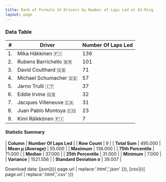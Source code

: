 ```yaml
---
title: Rank of Formula 1® Drivers by Number of Laps Led at A1-Ring
layout: page
---
```


<canvas id="chart" width="400" height="180"></canvas>
<script>
var data = {
    "datasets": [
        {
            "backgroundColor": [
                "#9C8E8D",
                "#9C8E8D",
                "#9C8E8D",
                "#9C8E8D",
                "#9C8E8D",
                "#9C8E8D",
                "#9C8E8D",
                "#9C8E8D",
                "#9C8E8D"
            ],
            "borderColor": [
                "#1D181E",
                "#1D181E",
                "#1D181E",
                "#1D181E",
                "#1D181E",
                "#1D181E",
                "#1D181E",
                "#1D181E",
                "#1D181E"
            ],
            "borderWidth": 1,
            "data": [
                136.0,
                101.0,
                71.0,
                57.0,
                37.0,
                32.0,
                31.0,
                23.0,
                7.0
            ],
            "label": "Number Of Laps Led"
        }
    ],
    "labels": [
        "Mika Häkkinen",
        "Rubens Barrichello",
        "David Coulthard",
        "Michael Schumacher",
        "Jarno Trulli",
        "Eddie Irvine",
        "Jacques Villeneuve",
        "Juan Pablo Montoya",
        "Kimi Räikkönen"
    ]
};
var options = {
  legend: {
    display: false
  },
  scales: {
    xAxes: [{
      ticks: {
        beginAtZero: true,
        maxRotation: 180,
        display: window.innerWidth > 800
      }
    }],
    yAxes: [{
      ticks: {
        beginAtZero: true
      }
    }]
  },
  onResize: function(chart, size) {
    chart.options.scales.xAxes[0].ticks.display = size.width > 800;
  }
};
var chart = new Chart("chart", {
    data: data,
    type: 'bar',
    options: options
});
</script>



### Data Table

| # | Driver | Number Of Laps Led |
|--|--|--|
| 1. | Mika Häkkinen 🇫🇮 | 136 |
| 2. | Rubens Barrichello 🇧🇷 | 101 |
| 3. | David Coulthard 🇬🇧 | 71 |
| 4. | Michael Schumacher 🇩🇪 | 57 |
| 5. | Jarno Trulli 🇮🇹 | 37 |
| 6. | Eddie Irvine 🇬🇧 | 32 |
| 7. | Jacques Villeneuve 🇨🇦 | 31 |
| 8. | Juan Pablo Montoya 🇨🇴 | 23 |
| 9. | Kimi Räikkönen 🇫🇮 | 7 |

#### Statistic Summary

| **Column** | **Number Of Laps Led** |
| **Row Count** | 9 |
| **Total Sum** | 495.000 |
| **Mean μ (Average)** | 55.000 |
| **Maximum** | 136.000 |
| **75th Percentile** | 71.000 |
| **Median** | 37.000 |
| **25th Percentile** | 31.000 |
| **Minimum** | 7.000 |
| **Variance** | 1521.556 |
| **Standard Deviation σ** | 39.007 |

Download data: [json]({{ page.url | replace:'.html','.json' }}), [csv]({{ page.url | replace:'.html','.csv' }})
